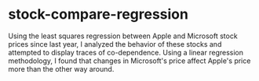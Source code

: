 # stock-compare-regression
Using the least squares regression between Apple and Microsoft stock prices since last year, I analyzed the behavior of these stocks and attempted to display traces of co-dependence. Using a linear regression methodology, I found that changes in Microsoft's price affect Apple's price more than the other way around.
